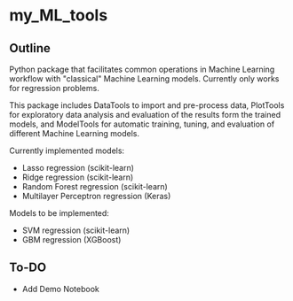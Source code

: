 # my_ML_tools

## Outline

Python package that facilitates common operations in Machine Learning workflow
with "classical" Machine Learning models. Currently only works for regression 
problems. 

This package includes DataTools to import and pre-process data, PlotTools for 
exploratory data analysis and evaluation of the results form the trained models,
and ModelTools for automatic training, tuning, and evaluation of different 
Machine Learning models.

Currently implemented models: 
- Lasso regression (scikit-learn)
- Ridge regression (scikit-learn)
- Random Forest regression (scikit-learn) 
- Multilayer Perceptron regression (Keras)

Models to be implemented:
- SVM regression (scikit-learn)
- GBM regression (XGBoost)

## To-DO

- Add Demo Notebook
